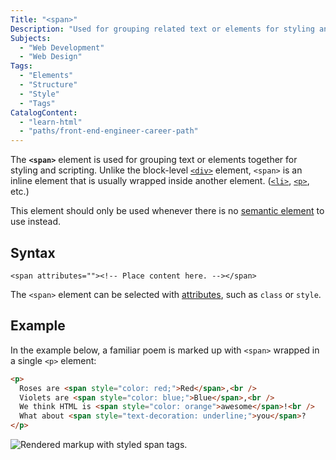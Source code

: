 ```yaml
---
Title: "<span>"
Description: "Used for grouping related text or elements for styling and scripting."
Subjects:
  - "Web Development"
  - "Web Design"
Tags:
  - "Elements"
  - "Structure"
  - "Style"
  - "Tags"
CatalogContent:
  - "learn-html"
  - "paths/front-end-engineer-career-path"
---
```


The **`<span>`** element is used for grouping text or elements together for styling and scripting. Unlike the block-level [`<div>`](https://www.codecademy.com/resources/docs/html/elements/div) element, `<span>` is an inline element that is usually wrapped inside another element. ([`<li>`](https://www.codecademy.com/resources/docs/html/elements/li), [`<p>`](https://www.codecademy.com/resources/docs/html/paragraphs), etc.)

This element should only be used whenever there is no [semantic element](https://www.codecademy.com/resources/docs/html/semantic-html) to use instead.

## Syntax

```pseudo
<span attributes=""><!-- Place content here. --></span>
```

The `<span>` element can be selected with [attributes](https://www.codecademy.com/resources/docs/html/attributes), such as `class` or `style`.

## Example

In the example below, a familiar poem is marked up with `<span>` wrapped in a single `<p>` element:

```html
<p>
  Roses are <span style="color: red;">Red</span>,<br />
  Violets are <span style="color: blue;">Blue</span>,<br />
  We think HTML is <span style="color: orange">awesome</span>!<br />
  What about <span style="text-decoration: underline;">you</span>?
</p>
```

![Rendered markup with styled span tags.](https://raw.githubusercontent.com/Codecademy/docs/main/media/span-tag-image.png)
